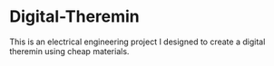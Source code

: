 # Digital-Theremin
This is an electrical engineering project I designed to create a digital theremin using cheap materials.
